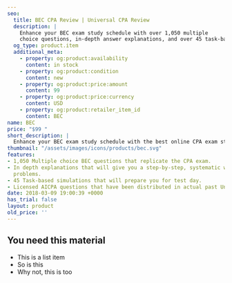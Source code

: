```yaml
---
seo:
  title: BEC CPA Review | Universal CPA Review
  description: |
    Enhance your BEC exam study schedule with over 1,050 multiple
    choice questions, in-depth answer explanations, and over 45 task-based simulations replicating your real exam experience.
  og_type: product.item
  additional_meta:
    - property: og:product:availability
      content: in stock
    - property: og:product:condition
      content: new
    - property: og:product:price:amount
      content: 99
    - property: og:product:price:currency
      content: USD
    - property: og:product:retailer_item_id
      content: BEC
name: BEC
price: "$99 "
short_description: |
  Enhance your BEC exam study schedule with the best online CPA exam study resource. The Universal CPA Review Online Test Bank is a brand-new supplement in studying for the Uniform CPA Exam. Our BEC test bank includes over 1,050 multiple choice practice questions that come with detailed answer rationales, as well as 45 task-based simulations to better prepare you for test day.
thumbnail: "/assets/images/icons/products/bec.svg"
features:
- 1,050 Multiple choice BEC questions that replicate the CPA exam.
- In depth explanations that will give you a step-by-step, systematic way of solving
  problems.
- 45 Task-based simulations that will prepare you for test day.
- Licensed AICPA questions that have been distributed in actual past Uniform CPA Exams.
date: 2018-03-09 19:00:39 +0000
has_trial: false
layout: product
old_price: ''
---
```

## You need this material
* This is a list item
* So is this
* Why not, this is too

